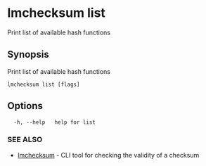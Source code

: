 # lmchecksum list

Print list of available hash functions

## Synopsis

Print list of available hash functions

```
lmchecksum list [flags]
```

## Options

```
  -h, --help   help for list
```

### SEE ALSO

* [lmchecksum](lmchecksum.md)	 - CLI tool for checking the validity of a checksum
